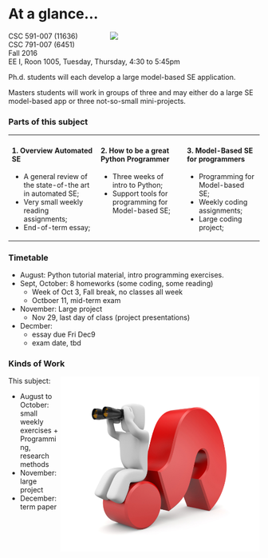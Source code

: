 



# At a glance...

<a href="https://raw.githubusercontent.com/txt/mase/master/img/learning.png"><img width=300  align=right src="img/learning.png"> </a>



CSC 591-007 (11636)   
CSC 791-007 (6451)    
Fall 2016    
EE I, Roon 1005, Tuesday, Thursday, 4:30 to 5:45pm

Ph.d. students will each develop a   large model-based  SE application.

Masters students will work in groups of three and may either do a large SE model-based app or
three not-so-small mini-projects.


### Parts of this subject

<table><tr><td colspan=2 valign=top>
<h4>1. Overview Automated SE</h4>
<ul>
<li>
A general review of the state-of-the art in automated SE;
<li>
Very small weekly reading assignments;
<li>
End-of-term essay;
</ul>
</td><td valign=top>
<h4>2. How to be a great Python Programmer</h4>
<ul>
<li>Three weeks of intro to Python;
<li>Support tools for programming for Model-based SE;
</ul>


</td>
<td valign=top>

<h4>3. Model-Based SE for programmers</h4>
<ul>
<li>Programming for Model-based SE;
<li> Weekly coding assignments;
<li> Large coding project;
</ul>
</td></tr></table>

### Timetable


+ August: Python tutorial material, intro programming exercises.
+ Sept, October: 8 homeworks (some coding, some reading)
    - Week of Oct 3, Fall break, no classes all week
    - Octboer 11, mid-term exam
+ November: Large project
    - Nov 29, last day of class (project presentations)
+ Decmber: 
    - essay due Fri Dec9 
    - exam date, tbd
 
### Kinds of Work


<img width=400 align=right src="img/overview.png">

This subject:

+ August to October: small weekly exercises
      +  Programming, research methods
+ November: large project
+ December: term paper

